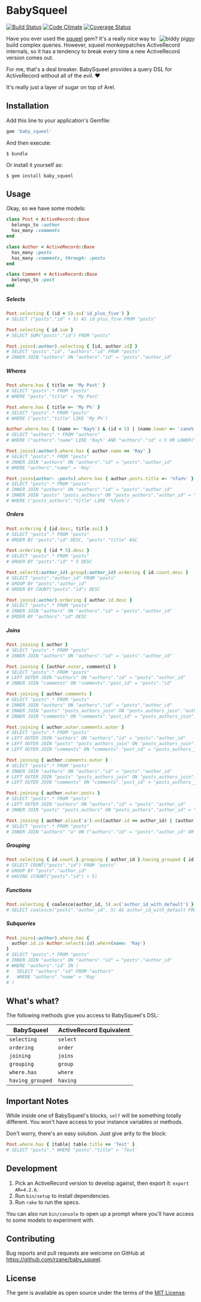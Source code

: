 # BabySqueel

[![Build Status](https://travis-ci.org/rzane/baby_squeel.svg?branch=master)](https://travis-ci.org/rzane/baby_squeel)
[![Code Climate](https://codeclimate.com/github/rzane/baby_squeel/badges/gpa.svg)](https://codeclimate.com/github/rzane/baby_squeel)
[![Coverage Status](https://coveralls.io/repos/github/rzane/baby_squeel/badge.svg?branch=master)](https://coveralls.io/github/rzane/baby_squeel?branch=master)

<img align="right" src="http://static.thefrisky.com/uploads/2010/07/01/pig_in_boots_070110_m.jpg" alt="biddy piggy">

Have you ever used the [squeel](https://github.com/activerecord-hackery/squeel) gem? It's a really nice way to build complex queries. However, squeel monkeypatches ActiveRecord internals, so it has a tendency to break every time a new ActiveRecord version comes out.

For me, that's a deal breaker. BabySqueel provides a query DSL for ActiveRecord without all of the evil. :heart:

It's really just a layer of sugar on top of Arel.

## Installation

Add this line to your application's Gemfile:

```ruby
gem 'baby_squeel'
```

And then execute:

    $ bundle

Or install it yourself as:

    $ gem install baby_squeel

## Usage

Okay, so we have some models:

```ruby
class Post < ActiveRecord::Base
  belongs_to :author
  has_many :comments
end

class Author < ActiveRecord::Base
  has_many :posts
  has_many :comments, through: :posts
end

class Comment < ActiveRecord::Base
  belongs_to :post
end
```

##### Selects

```ruby
Post.selecting { (id + 5).as('id_plus_five') }
# SELECT ("posts"."id" + 5) AS id_plus_five FROM "posts"

Post.selecting { id.sum }
# SELECT SUM("posts"."id") FROM "posts"

Post.joins(:author).selecting { [id, author.id] }
# SELECT "posts"."id", "authors"."id" FROM "posts"
# INNER JOIN "authors" ON "authors"."id" = "posts"."author_id"
```

##### Wheres

```ruby
Post.where.has { title == 'My Post' }
# SELECT "posts".* FROM "posts"
# WHERE "posts"."title" = 'My Post'

Post.where.has { title =~ 'My P%' }
# SELECT "posts".* FROM "posts"
# WHERE ("posts"."title" LIKE 'My P%')

Author.where.has { (name =~ 'Ray%') & (id < 5) | (name.lower =~ 'zane%') & (id > 100) }
# SELECT "authors".* FROM "authors"
# WHERE ("authors"."name" LIKE 'Ray%' AND "authors"."id" < 5 OR LOWER("authors"."name") LIKE 'zane%' AND "authors"."id" > 100)

Post.joins(:author).where.has { author.name == 'Ray' }
# SELECT "posts".* FROM "posts"
# INNER JOIN "authors" ON "authors"."id" = "posts"."author_id"
# WHERE "authors"."name" = 'Ray'

Post.joins(author: :posts).where.has { author.posts.title =~ '%fun%' }
# SELECT "posts".* FROM "posts"
# INNER JOIN "authors" ON "authors"."id" = "posts"."author_id"
# INNER JOIN "posts" "posts_authors" ON "posts_authors"."author_id" = "authors"."id"
# WHERE ("posts_authors"."title" LIKE '%fun%')
```

##### Orders

```ruby
Post.ordering { [id.desc, title.asc] }
# SELECT "posts".* FROM "posts"
# ORDER BY "posts"."id" DESC, "posts"."title" ASC

Post.ordering { (id * 5).desc }
# SELECT "posts".* FROM "posts"
# ORDER BY "posts"."id" * 5 DESC

Post.select(:author_id).group(:author_id).ordering { id.count.desc }
# SELECT "posts"."author_id" FROM "posts"
# GROUP BY "posts"."author_id"
# ORDER BY COUNT("posts"."id") DESC

Post.joins(:author).ordering { author.id.desc }
# SELECT "posts".* FROM "posts"
# INNER JOIN "authors" ON "authors"."id" = "posts"."author_id"
# ORDER BY "authors"."id" DESC
```

##### Joins

```ruby
Post.joining { author }
# SELECT "posts".* FROM "posts"
# INNER JOIN "authors" ON "authors"."id" = "posts"."author_id"

Post.joining { [author.outer, comments] }
# SELECT "posts".* FROM "posts"
# LEFT OUTER JOIN "authors" ON "authors"."id" = "posts"."author_id"
# INNER JOIN "comments" ON "comments"."post_id" = "posts"."id"

Post.joining { author.comments }
# SELECT "posts".* FROM "posts"
# INNER JOIN "authors" ON "authors"."id" = "posts"."author_id"
# INNER JOIN "posts" "posts_authors_join" ON "posts_authors_join"."author_id" = "authors"."id"
# INNER JOIN "comments" ON "comments"."post_id" = "posts_authors_join"."id"

Post.joining { author.outer.comments.outer }
# SELECT "posts".* FROM "posts"
# LEFT OUTER JOIN "authors" ON "authors"."id" = "posts"."author_id"
# LEFT OUTER JOIN "posts" "posts_authors_join" ON "posts_authors_join"."author_id" = "authors"."id"
# LEFT OUTER JOIN "comments" ON "comments"."post_id" = "posts_authors_join"."id"

Post.joining { author.comments.outer }
# SELECT "posts".* FROM "posts"
# INNER JOIN "authors" ON "authors"."id" = "posts"."author_id"
# LEFT OUTER JOIN "posts" "posts_authors_join" ON "posts_authors_join"."author_id" = "authors"."id"
# LEFT OUTER JOIN "comments" ON "comments"."post_id" = "posts_authors_join"."id"

Post.joining { author.outer.posts }
# SELECT "posts".* FROM "posts"
# LEFT OUTER JOIN "authors" ON "authors"."id" = "posts"."author_id"
# INNER JOIN "posts" "posts_authors" ON "posts_authors"."author_id" = "authors"."id"

Post.joining { author.alias('a').on((author.id == author_id) | (author.name == title)) }
# SELECT "posts".* FROM "posts"
# INNER JOIN "authors" "a" ON ("authors"."id" = "posts"."author_id" OR "authors"."name" = "posts"."title")
```

##### Grouping

```ruby
Post.selecting { id.count }.grouping { author_id }.having_grouped { id.count > 5 }
# SELECT COUNT("posts"."id") FROM "posts"
# GROUP BY "posts"."author_id"
# HAVING (COUNT("posts"."id") > 5)
```

##### Functions

```ruby
Post.selecting { coalesce(author_id, 5).as('author_id_with_default') }
# SELECT coalesce("posts"."author_id", 5) AS author_id_with_default FROM "posts"
```

##### Subqueries

```ruby
Post.joins(:author).where.has {
  author.id.in Author.select(:id).where(name: 'Ray')
}
# SELECT "posts".* FROM "posts"
# INNER JOIN "authors" ON "authors"."id" = "posts"."author_id"
# WHERE "authors"."id" IN (
#   SELECT "authors"."id" FROM "authors"
#   WHERE "authors"."name" = 'Ray'
# )
```

## What's what?

The following methods give you access to BabySqueel's DSL:

| BabySqueel       | ActiveRecord Equivalent |
|------------------|-------------------------|
| `selecting`      | `select`                |
| `ordering`       | `order`                 |
| `joining`        | `joins`                 |
| `grouping`       | `group`                 |
| `where.has`      | `where`                 |
| `having_grouped` | `having`                |

## Important Notes

While inside one of BabySqueel's blocks, `self` will be something totally different. You won't have access to your instance variables or methods.

Don't worry, there's an easy solution. Just give arity to the block:

```ruby
Post.where.has { |table| table.title == 'Test' }
# SELECT "posts".* WHERE "posts"."title" = 'Test'
```

## Development

1. Pick an ActiveRecord version to develop against, then export it: `export AR=4.2.6`.
2. Run `bin/setup` to install dependencies.
3. Run `rake` to run the specs.

You can also run `bin/console` to open up a prompt where you'll have access to some models to experiment with.

## Contributing

Bug reports and pull requests are welcome on GitHub at https://github.com/rzane/baby_squeel.


## License

The gem is available as open source under the terms of the [MIT License](http://opensource.org/licenses/MIT).
